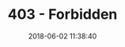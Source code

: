 ---
layout: error-pages/403
title: 403 - Forbidden
comments: false
description: Forbidden
date: 2018-06-02 11:38:40
---